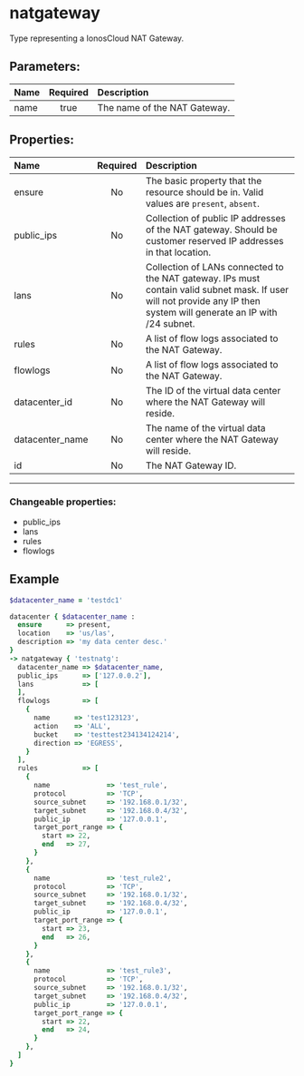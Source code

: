 # natgateway

Type representing a IonosCloud NAT Gateway.

## Parameters:

| Name | Required | Description |
| :--- | :-: | :--- |
| name | true | The name of the NAT Gateway.   |

## Properties:

| Name | Required | Description |
| :--- | :-: | :--- |
| ensure | No | The basic property that the resource should be in.  Valid values are `present`, `absent`.  |
| public_ips | No | Collection of public IP addresses of the NAT gateway. Should be customer reserved IP addresses in that location.   |
| lans | No | Collection of LANs connected to the NAT gateway. IPs must contain valid subnet mask. If user will not provide any IP then system will generate an IP with /24 subnet.   |
| rules | No | A list of flow logs associated to the NAT Gateway.   |
| flowlogs | No | A list of flow logs associated to the NAT Gateway.   |
| datacenter_id | No | The ID of the virtual data center where the NAT Gateway will reside.   |
| datacenter_name | No | The name of the virtual data center where the NAT Gateway will reside.   |
| id | No | The NAT Gateway ID.   |
***


### Changeable properties:

* public_ips
* lans
* rules
* flowlogs


## Example

```ruby
$datacenter_name = 'testdc1'

datacenter { $datacenter_name :
  ensure      => present,
  location    => 'us/las',
  description => 'my data center desc.'
}
-> natgateway { 'testnatg':
  datacenter_name => $datacenter_name,
  public_ips      => ['127.0.0.2'],
  lans            => [
  ],
  flowlogs        => [
    {
      name      => 'test123123',
      action    => 'ALL',
      bucket    => 'testtest234134124214',
      direction => 'EGRESS',
    }
  ],
  rules           => [
    {
      name              => 'test_rule',
      protocol          => 'TCP',
      source_subnet     => '192.168.0.1/32',
      target_subnet     => '192.168.0.4/32',
      public_ip         => '127.0.0.1',
      target_port_range => {
        start => 22,
        end   => 27,
      }
    },
    {
      name              => 'test_rule2',
      protocol          => 'TCP',
      source_subnet     => '192.168.0.1/32',
      target_subnet     => '192.168.0.4/32',
      public_ip         => '127.0.0.1',
      target_port_range => {
        start => 23,
        end   => 26,
      }
    },
    {
      name              => 'test_rule3',
      protocol          => 'TCP',
      source_subnet     => '192.168.0.1/32',
      target_subnet     => '192.168.0.4/32',
      public_ip         => '127.0.0.1',
      target_port_range => {
        start => 22,
        end   => 24,
      }
    },
  ]
}

```
